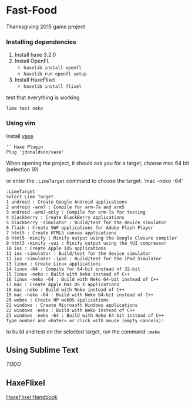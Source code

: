 # Fast-Food
Thanksgiving 2015 game project


### Installing dependencies

1. Install haxe 3.2.0
1. Install OpenFL
    - `haxelib install openfl`
    - `haxelib run openfl setup`
1. Install HaxeFlixel
    - `haxelib install flixel`

test that everything is working

`lime test neko`


### Using vim

Install [vaxe](https://github.com/jdonaldson/vaxe)

```
'' Haxe Plugin
Plug 'jdonaldson/vaxe'
```

When opening the project, it should ask you for a target, choose mac 64 bit (selection *19*)

or enter the `:LimeTarget` command to choose the target. 'mac -neko -64'

```
:LimeTarget
Select Lime Target
1 android : Create Google Android applications
2 android -arm7 : Compile for arm-7a and arm5
3 android -arm7-only : Compile for arm-7a for testing
4 blackberry : Create BlackBerry applications
5 blackberry -simulator : Build/test for the device simulator
6 flash : Create SWF applications for Adobe Flash Player
7 html5 : Create HTML5 canvas applications
8 html5 -minify : Minify output using the Google Closure compiler
9 html5 -minify -yui : Minify output using the YUI compressor
10 ios : Create Apple iOS applications
11 ios -simulator : Build/test for the device simulator
12 ios -simulator -ipad : Build/test for the iPad Simulator
13 linux : Create Linux applications
14 linux -64 : Compile for 64-bit instead of 32-bit
15 linux -neko : Build with Neko instead of C++
16 linux -neko -64 : Build with Neko 64-bit instead of C++
17 mac : Create Apple Mac OS X applications
18 mac -neko : Build with Neko instead of C++
19 mac -neko -64 : Build with Neko 64-bit instead of C++
20 webos : Create HP webOS applications
21 windows : Create Microsoft Windows applications
22 windows -neko : Build with Neko instead of C++
23 windows -neko -64 : Build with Neko 64-bit instead of C++
Type number and <Enter> or click with mouse (empty cancels):

```

to build and test on the selected target, run the command `:make`


## Using Sublime Text

_TODO_


## HaxeFlixel

[HaxeFlixel Handbook](http://haxeflixel.com/documentation/haxeflixel-handbook/)
